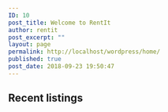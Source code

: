 ```yaml
---
ID: 10
post_title: Welcome to RentIt
author: rentit
post_excerpt: ""
layout: page
permalink: http://localhost/wordpress/home/
published: true
post_date: 2018-09-23 19:50:47
---
```

<!-- wp:heading -->
<h2>Recent listings<br/></h2>
<!-- /wp:heading -->